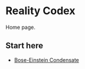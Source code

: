 # Reality Codex

Home page.

## Start here
- [Bose-Einstein Condensate](bose-einstein-condensate.md)

